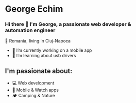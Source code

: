 # George Echim
### Hi there 👋 I'm George, a passionate web developer & automation engineer
📍 Romania, living in Cluj-Napoca

- 🔭 I’m currently working on a mobile app
- 🌱 I’m learning about usb drivers

## I'm passionate about:

- :computer: Web development
- :iphone: Mobile & Watch apps 
- :camping: Camping & Nature

